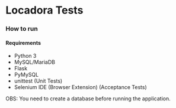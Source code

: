 # Locadora Tests

### How to run

#### Requirements

* Python 3
* MySQL/MariaDB
* Flask
* PyMySQL
* unittest (Unit Tests)
* Selenium IDE (Browser Extension) (Acceptance Tests)

OBS: You need to create a database before running the application.
